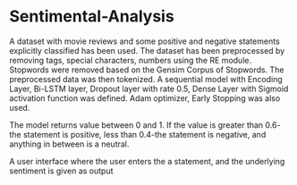# Sentimental-Analysis
A dataset with movie reviews and some positive and negative statements explicitly classified has been used.
The dataset has been preprocessed by removing tags, special characters, numbers using the RE module. 
Stopwords were removed based on the Gensim Corpus of Stopwords.
The preprocessed data was then tokenized.
A sequential model with Encoding Layer, Bi-LSTM layer, Dropout layer with rate 0.5, Dense Layer with Sigmoid activation function was defined.
Adam optimizer, Early Stopping was also used.

The model returns value between 0 and 1.
If the value is greater than 0.6- the statement is positive, less than 0.4-the statement is negative, and anything in between is a neutral.


A user interface where the user enters the a statement, and the underlying sentiment is given as output
